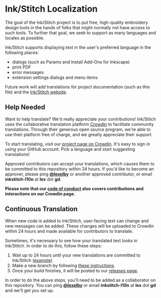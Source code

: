 # Ink/Stitch Localization

The goal of the Ink/Stitch project is to put free, high-quality embroidery design tools in the hands of folks that might normally not have access to such tools. To further that goal, we seek to support as many languages and locales as possible.

Ink/Stitch supports displaying text in the user's preferred language in the following places:

- dialogs (such as Params and Install Add-Ons for Inkscape)
- print PDF
- error messages
- extension settings dialogs and menu items

Future work will add translations for project documentation (such as this file) and the [Ink/Stitch website](https://inkstitch.org/).

## Help Needed

Want to help translate? We'd really appreciate your contributions! Ink/Stitch uses the collaborative translation platform [Crowdin](http://crowdin.com) to facilitate community translations. Through their generous open source program, we're able to use their platform free of charge, and we greatly appreciate their support.

To start translating, visit our [project page on Crowdin](https://crowdin.com/project/inkstitch). It's easy to sign in using your GitHub account. Pick a language and start suggesting translations!

Approved contributors can accept your translations, which causes them to be committed to this repository within 24 hours. If you'd like to become an approver, please ping [**@lexelby**](https://github.com/lexelby) or another approved contributor, or email **inkstitch-l10n** at **lex** dot **gd**.

**Please note that our [code of conduct](CODE_OF_CONDUCT.md) also covers contributions and interactions on our Crowdin page.**

## Continuous Translation

When new code is added to Ink/Stitch, user-facing text can change and new messages can be added. These changes will be uploaded to Crowdin within 24 hours and made available for contributors to translate.

Sometimes, it's necessary to see how your translated text looks in Ink/Stitch. In order to do this, follow these steps:

1. Wait up to 24 hours until your new translations are committed to Ink/Stitch ([example](https://github.com/inkstitch/inkstitch/commit/96c319f870f7da5370ac4f3378f2cf6de0e0ccde)).
2. Make a new branch by following [these instructions](https://help.github.com/articles/creating-and-deleting-branches-within-your-repository/).
3. Once your build finishes, it will be posted to our [releases page](https://github.com/inkstitch/inkstitch/releases).

In order to do the above steps, you'll need to be added as a collaborator on this repository. You can ping [**@lexelby**](https://github.com/lexelby) or email **inkstitch-l10n** at **lex** dot **gd** and we'll get you set up.
